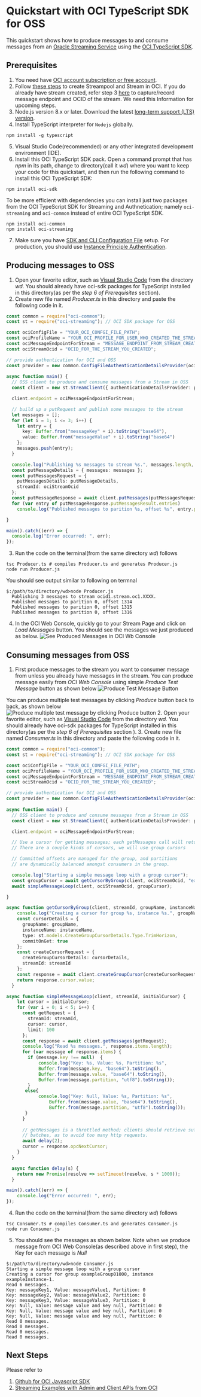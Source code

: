 
# Quickstart with OCI TypeScript SDK for OSS

This quickstart shows how to produce messages to and consume messages from an [Oracle Streaming Service](https://docs.oracle.com/en-us/iaas/Content/Streaming/Concepts/streamingoverview.htm) using the [OCI TypeScript SDK](https://docs.oracle.com/en-us/iaas/Content/API/SDKDocs/typescriptsdk.htm).

## Prerequisites

1. You need have [OCI account subscription or free account](https://www.oracle.com/cloud/free/).
2. Follow [these steps](https://github.com/mayur-oci/OssJs/blob/main/JavaScript/CreateStream.md) to create Streampool and Stream in OCI. If you do  already have stream created, refer step 3 [here](https://github.com/mayur-oci/OssJs/blob/main/JavaScript/CreateStream.md) to capture/record message endpoint and OCID of the stream. We need this Information for upcoming steps.
3. Node.js version 8.x or later. Download the latest [long-term support (LTS) version](https://nodejs.org).  
4. Install TypeScript interpreter for `Nodejs` globally.
```
npm install -g typescript
```
5. Visual Studio Code(recommended) or any other integrated development environment (IDE).
6. Install this OCI TypeScript SDK pack.
Open a command prompt that has *npm* in its path, change to directory(call it *wd*)
where you want to keep your code for this quickstart, and then run the following command to install this OCI TypeScript SDK:
```
npm install oci-sdk
```
To be more efficient with dependencies you can install just two packages from the OCI TypeScript SDK for Streaming and Authnetication; namely `oci-streaming` and `oci-common` instead of entire OCI TypeScript SDK.
```
npm install oci-common
npm install oci-streaming
```

7. Make sure you have [SDK and CLI Configuration File](https://docs.oracle.com/en-us/iaas/Content/API/Concepts/sdkconfig.htm#SDK_and_CLI_Configuration_File) setup. For production, you should use [Instance Principle Authentication](https://docs.oracle.com/en-us/iaas/Content/Identity/Tasks/callingservicesfrominstances.htm).

## Producing messages to OSS
1. Open your favorite editor, such as [Visual Studio Code](https://code.visualstudio.com) from the directory *wd*. You should already have oci-sdk packages for TypeScript installed in this directory(as per the *step 6 of Prerequisites* section).
2. Create new file named *Producer.ts* in this directory and paste the following code in it.
```TypeScript
const common = require("oci-common");
const st = require("oci-streaming"); // OCI SDK package for OSS

const ociConfigFile = "YOUR_OCI_CONFGI_FILE_PATH";
const ociProfileName = "YOUR_OCI_PROFILE_FOR_USER_WHO_CREATED_THE_STREAM";
const ociMessageEndpointForStream = "MESSAGE_ENDPOINT_FROM_STREAM_CREATION_STEP" // example value "https://cell-1.streaming.ap-mumbai-1.oci.oraclecloud.com"
const ociStreamOcid = "OCID_FOR_THE_STREAM_YOU_CREATED";

// provide authentication for OCI and OSS
const provider = new common.ConfigFileAuthenticationDetailsProvider(ociConfigFile, ociProfileName);
  
async function main() {
  // OSS client to produce and consume messages from a Stream in OSS
  const client = new st.StreamClient({ authenticationDetailsProvider: provider });

  client.endpoint = ociMessageEndpointForStream;

  // build up a putRequest and publish some messages to the stream
  let messages = [];
  for (let i = 1; i <= 3; i++) {
    let entry = {
      key: Buffer.from("messageKey" + i).toString("base64"),
      value: Buffer.from("messageValue" + i).toString("base64")
    };
    messages.push(entry);
  }

  console.log("Publishing %s messages to stream %s.", messages.length, ociStreamOcid);
  const putMessageDetails = { messages: messages };
  const putMessagesRequest = {
    putMessagesDetails: putMessageDetails,
    streamId: ociStreamOcid
  };
  const putMessageResponse = await client.putMessages(putMessagesRequest);
  for (var entry of putMessageResponse.putMessagesResult.entries)
    console.log("Published messages to parition %s, offset %s", entry.partition, entry.offset);

}

main().catch((err) => {
  console.log("Error occurred: ", err);
});

```
3. Run the code on the terminal(from the same directory *wd*) follows 
```
tsc Producer.ts # compiles Producer.ts and generates Producer.js
node run Producer.js
```
You should see output similar to following on termnal
```
$:/path/to/directory/wd>node Producer.js
  Publishing 3 messages to stream ocid1.stream.oc1.XXXX.
  Published messages to parition 0, offset 1314
  Published messages to parition 0, offset 1315
  Published messages to parition 0, offset 1316

```
4. In the OCI Web Console, quickly go to your Stream Page and click on *Load Messages* button. You should see the messages we just produced as below.
![See Produced Messages in OCI Wb Console](https://github.com/mayur-oci/OssJs/blob/main/JavaScript/StreamExampleLoadMessages.png?raw=true)

  
## Consuming messages from OSS
1. First produce messages to the stream you want to consumer message from unless you already have messages in the stream. You can produce message easily from *OCI Web Console* using simple *Produce Test Message* button as shown below
![Produce Test Message Button](https://github.com/mayur-oci/OssJs/blob/main/JavaScript/ProduceButton.png?raw=true)
 
 You can produce multiple test messages by clicking *Produce* button back to back, as shown below
![Produce multiple test message by clicking Produce button](https://github.com/mayur-oci/OssJs/blob/main/JavaScript/ActualProduceMessagePopUp.png?raw=true)
2. Open your favorite editor, such as [Visual Studio Code](https://code.visualstudio.com) from the directory *wd*. You should already have oci-sdk packages for TypeScript installed in this directory(as per the *step 6 of Prerequisites* section ).
3. Create new file named *Consumer.ts* in this directory and paste the following code in it.
```TypeScript
const common = require("oci-common");
const st = require("oci-streaming"); // OCI SDK package for OSS

const ociConfigFile = "YOUR_OCI_CONFGI_FILE_PATH";
const ociProfileName = "YOUR_OCI_PROFILE_FOR_USER_WHO_CREATED_THE_STREAM";
const ociMessageEndpointForStream = "MESSAGE_ENDPOINT_FROM_STREAM_CREATION_STEP"; // example value "https://cell-1.streaming.ap-mumbai-1.oci.oraclecloud.com"
const ociStreamOcid = "OCID_FOR_THE_STREAM_YOU_CREATED";

// provide authentication for OCI and OSS
const provider = new common.ConfigFileAuthenticationDetailsProvider(ociConfigFile, ociProfileName);
  
async function main() {
  // OSS client to produce and consume messages from a Stream in OSS
  const client = new st.StreamClient({ authenticationDetailsProvider: provider });

  client.endpoint = ociMessageEndpointForStream;

  // Use a cursor for getting messages; each getMessages call will return a next-cursor for iteration.
  // There are a couple kinds of cursors, we will use group cursors

  // Committed offsets are managed for the group, and partitions
  // are dynamically balanced amongst consumers in the group.

  console.log("Starting a simple message loop with a group cursor");
  const groupCursor = await getCursorByGroup(client, ociStreamOcid, "exampleGroup01000", "exampleInstance-1");
  await simpleMessageLoop(client, ociStreamOcid, groupCursor);

}

async function getCursorByGroup(client, streamId, groupName, instanceName) {
    console.log("Creating a cursor for group %s, instance %s.", groupName, instanceName);
    const cursorDetails = {
      groupName: groupName,
      instanceName: instanceName,
      type: st.models.CreateGroupCursorDetails.Type.TrimHorizon,
      commitOnGet: true
    };
    const createCursorRequest = {
      createGroupCursorDetails: cursorDetails,
      streamId: streamId
    };
    const response = await client.createGroupCursor(createCursorRequest);
    return response.cursor.value;
  }

async function simpleMessageLoop(client, streamId, initialCursor) {
    let cursor = initialCursor;
    for (var i = 0; i < 5; i++) {
      const getRequest = {
        streamId: streamId,
        cursor: cursor,
        limit: 100
      };
      const response = await client.getMessages(getRequest);
      console.log("Read %s messages.", response.items.length);
      for (var message of response.items) { 
        if (message.key !== null)  {         
            console.log("Key: %s, Value: %s, Partition: %s",
            Buffer.from(message.key, "base64").toString(),
            Buffer.from(message.value, "base64").toString(),
            Buffer.from(message.partition, "utf8").toString());
        }
       else{
            console.log("Key: Null, Value: %s, Partition: %s",
                Buffer.from(message.value, "base64").toString(),
                Buffer.from(message.partition, "utf8").toString());
       }
      }
      
      // getMessages is a throttled method; clients should retrieve sufficiently large message
      // batches, as to avoid too many http requests.
      await delay(2);
      cursor = response.opcNextCursor;
    }
  }

  async function delay(s) {
    return new Promise(resolve => setTimeout(resolve, s * 1000));
  }

main().catch((err) => {
    console.log("Error occurred: ", err);
});

```
4. Run the code on the terminal(from the same directory *wd*) follows 
```
tsc Consumer.ts # compiles Consumer.ts and generates Consumer.js
node run Consumer.js
```

5. You should see the messages as shown below. Note when we produce message from OCI Web Console(as described above in first step), the Key for each message is *Null*
```
$:/path/to/directory/wd>node Consumer.js
Starting a simple message loop with a group cursor
Creating a cursor for group exampleGroup01000, instance exampleInstance-1.
Read 6 messages.
Key: messageKey1, Value: messageValue1, Partition: 0
Key: messageKey2, Value: messageValue2, Partition: 0
Key: messageKey3, Value: messageValue3, Partition: 0
Key: Null, Value: message value and key null, Partition: 0
Key: Null, Value: message value and key null, Partition: 0
Key: Null, Value: message value and key null, Partition: 0
Read 0 messages.
Read 0 messages.
Read 0 messages.
Read 0 messages.
```

## Next Steps
Please refer to

 1. [Github for OCI Javascript SDK](https://github.com/oracle/oci-typescript-sdk)
 2. [Streaming Examples with Admin and Client APIs from OCI](https://github.com/oracle/oci-typescript-sdk/blob/master/examples/javascript/streaming.js)
